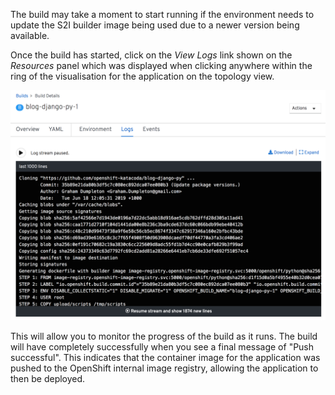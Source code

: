 The build may take a moment to start running if the environment needs to update the S2I builder image being used due to a newer version being available.

Once the build has started, click on the _View Logs_ link shown on the _Resources_ panel which was displayed when clicking anywhere within the ring of the visualisation for the application on the topology view.

![Accessing Build Logs](../../assets/introduction/deploying-python-42/03-application-build-logs.png)

This will allow you to monitor the progress of the build as it runs. The build will have completely successfully when you see a final message of "Push successful". This indicates that the container image for the application was pushed to the OpenShift internal image registry, allowing the application to then be deployed.

